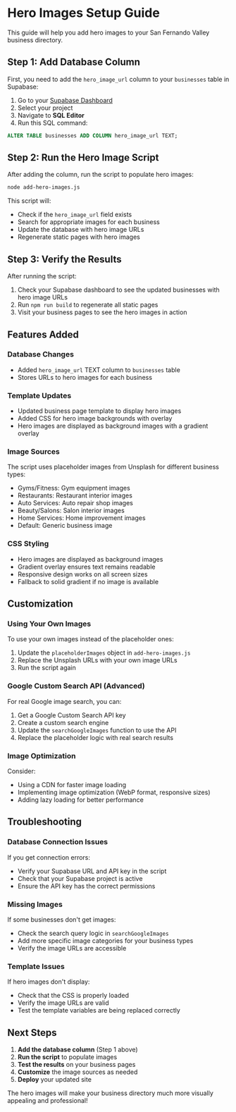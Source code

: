 # Hero Images Setup Guide

This guide will help you add hero images to your San Fernando Valley business directory.

## Step 1: Add Database Column

First, you need to add the `hero_image_url` column to your `businesses` table in Supabase:

1. Go to your [Supabase Dashboard](https://supabase.com/dashboard)
2. Select your project
3. Navigate to **SQL Editor**
4. Run this SQL command:

```sql
ALTER TABLE businesses ADD COLUMN hero_image_url TEXT;
```

## Step 2: Run the Hero Image Script

After adding the column, run the script to populate hero images:

```bash
node add-hero-images.js
```

This script will:
- Check if the `hero_image_url` field exists
- Search for appropriate images for each business
- Update the database with hero image URLs
- Regenerate static pages with hero images

## Step 3: Verify the Results

After running the script:

1. Check your Supabase dashboard to see the updated businesses with hero image URLs
2. Run `npm run build` to regenerate all static pages
3. Visit your business pages to see the hero images in action

## Features Added

### Database Changes
- Added `hero_image_url` TEXT column to `businesses` table
- Stores URLs to hero images for each business

### Template Updates
- Updated business page template to display hero images
- Added CSS for hero image backgrounds with overlay
- Hero images are displayed as background images with a gradient overlay

### Image Sources
The script uses placeholder images from Unsplash for different business types:
- Gyms/Fitness: Gym equipment images
- Restaurants: Restaurant interior images  
- Auto Services: Auto repair shop images
- Beauty/Salons: Salon interior images
- Home Services: Home improvement images
- Default: Generic business image

### CSS Styling
- Hero images are displayed as background images
- Gradient overlay ensures text remains readable
- Responsive design works on all screen sizes
- Fallback to solid gradient if no image is available

## Customization

### Using Your Own Images
To use your own images instead of the placeholder ones:

1. Update the `placeholderImages` object in `add-hero-images.js`
2. Replace the Unsplash URLs with your own image URLs
3. Run the script again

### Google Custom Search API (Advanced)
For real Google image search, you can:

1. Get a Google Custom Search API key
2. Create a custom search engine
3. Update the `searchGoogleImages` function to use the API
4. Replace the placeholder logic with real search results

### Image Optimization
Consider:
- Using a CDN for faster image loading
- Implementing image optimization (WebP format, responsive sizes)
- Adding lazy loading for better performance

## Troubleshooting

### Database Connection Issues
If you get connection errors:
- Verify your Supabase URL and API key in the script
- Check that your Supabase project is active
- Ensure the API key has the correct permissions

### Missing Images
If some businesses don't get images:
- Check the search query logic in `searchGoogleImages`
- Add more specific image categories for your business types
- Verify the image URLs are accessible

### Template Issues
If hero images don't display:
- Check that the CSS is properly loaded
- Verify the image URLs are valid
- Test the template variables are being replaced correctly

## Next Steps

1. **Add the database column** (Step 1 above)
2. **Run the script** to populate images
3. **Test the results** on your business pages
4. **Customize** the image sources as needed
5. **Deploy** your updated site

The hero images will make your business directory much more visually appealing and professional!

